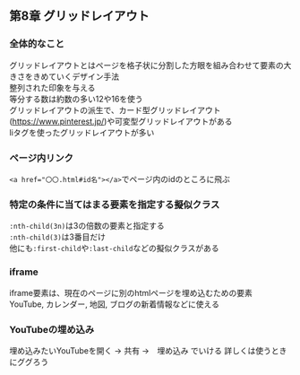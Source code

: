 ## 第8章 グリッドレイアウト
### 全体的なこと
グリッドレイアウトとはページを格子状に分割した方眼を組み合わせて要素の大きさをきめていくデザイン手法<br>
整列された印象を与える<br>
等分する数は約数の多い12や16を使う<br>
グリッドレイアウトの派生で、カード型グリッドレイアウト(https://www.pinterest.jp/)や可変型グリッドレイアウトがある<br>
liタグを使ったグリッドレイアウトが多い
### ページ内リンク
`<a href="〇〇.html#id名"></a>`でページ内のidのところに飛ぶ
### 特定の条件に当てはまる要素を指定する擬似クラス
`:nth-child(3n)`は3の倍数の要素と指定する<br>
`:nth-child(3)`は3番目だけ<br>
他にも`:first-child`や`:last-child`などの擬似クラスがある
### iframe
iframe要素は、現在のページに別のhtmlページを埋め込むための要素<br>
YouTube, カレンダー, 地図, ブログの新着情報などに使える
### YouTubeの埋め込み
埋め込みたいYouTubeを開く → 共有 →　埋め込み でいける
詳しくは使うときにググろう
